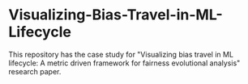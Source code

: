 # Visualizing-Bias-Travel-in-ML-Lifecycle
This repository has the case study for "Visualizing bias travel in ML lifecycle: A metric driven framework for fairness evolutional analysis" research paper.
